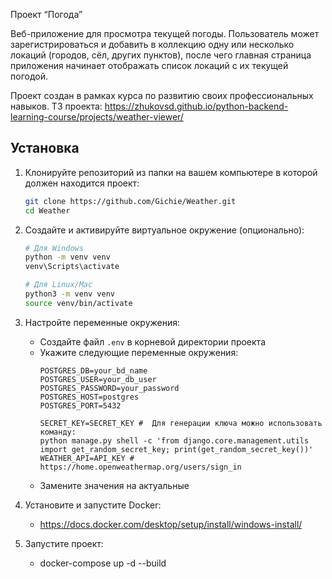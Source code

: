 Проект “Погода”

Веб-приложение для просмотра текущей погоды. Пользователь может зарегистрироваться и добавить в коллекцию одну или несколько локаций (городов, сёл, других пунктов), после чего главная страница приложения начинает отображать список локаций с их текущей погодой.

Проект создан в рамках курса по развитию своих профессиональных навыков.
ТЗ проекта: https://zhukovsd.github.io/python-backend-learning-course/projects/weather-viewer/

## Установка

1. Клонируйте репозиторий из папки на вашем компьютере в которой должен находится проект:
   ```bash
   git clone https://github.com/Gichie/Weather.git
   cd Weather
   ```

2. Создайте и активируйте виртуальное окружение (опционально):
   ```bash
   # Для Windows
   python -m venv venv
   venv\Scripts\activate

   # Для Linux/Mac
   python3 -m venv venv
   source venv/bin/activate
   ```

3. Настройте переменные окружения:
   - Создайте файл `.env` в корневой директории проекта 
   - Укажите следующие переменные окружения:
     ```
     POSTGRES_DB=your_bd_name
     POSTGRES_USER=your_db_user
     POSTGRES_PASSWORD=your_password
     POSTGRES_HOST=postgres
     POSTGRES_PORT=5432
   
     SECRET_KEY=SECRET_KEY #  Для генерации ключа можно использовать команду: 
     python manage.py shell -c 'from django.core.management.utils import get_random_secret_key; print(get_random_secret_key())'
     WEATHER_API=API_KEY # https://home.openweathermap.org/users/sign_in
     ```
   - Замените значения на актуальные

4. Установите и запустите Docker:
   - https://docs.docker.com/desktop/setup/install/windows-install/

5. Запустите проект:
   - docker-compose up -d --build